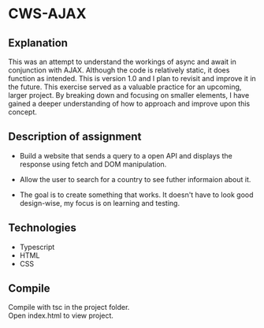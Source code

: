 # CWS-AJAX

## Explanation  
This was an attempt to understand the workings of async and await in conjunction with AJAX. Although the code is relatively static, it does function as intended.   This is version 1.0 and I plan to revisit and improve it in the future. This exercise served as a valuable practice for an upcoming, larger project. By breaking down and focusing on smaller elements, I have gained a deeper understanding of how to approach and improve upon this concept.
  
## Description of assignment  
* Build a website that sends a query to a open API and displays the response using fetch and DOM manipulation. 

* Allow the user to search for a country to see futher informaion about it. 

* The goal is to create something that works.  It doesn't have to look good design-wise, my focus is on learning and testing.

## Technologies  
- Typescript  
- HTML  
- CSS 

## Compile  
Compile with tsc in the project folder.  
Open index.html to view project.  